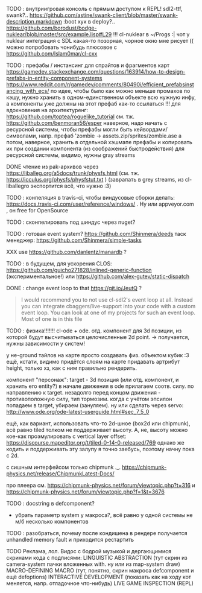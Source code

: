TODO : внутриигровая консоль с прямым доступом к REPL! sdl2-ttf, swank?.. https://github.com/astine/swank-client/blob/master/swank-description.markdown
:boot хук в deploy?..
https://github.com/borodust/bodge-nuklear/blob/master/src/example.lisp#L29 !!!
cl-nuklear в ~/Progs :|
чот у nuklear интеграция с SDL какая-то позорная, чорное окно мне рисует ((
можно попробовать чонибудь плюсовое с https://github.com/Islam0mar/cl-cxx

TODO : префабы / инстансинг для спрайтов и фрагментов карт
https://gamedev.stackexchange.com/questions/163914/how-to-design-prefabs-in-entity-component-systems
https://www.reddit.com/r/gamedev/comments/80490i/efficient_prefabsinstancing_with_ecs/
по идее, чтобы было как можно меньше промахов по кэшу, нужно хранить в одном-единственном объекте всю нужную инфу, а компоненты уже должны на этот префаб как-то ссылаться
!!! для вдохновения на архитектуренг: https://github.com/toptea/roguelike_tutorial
см. тж. https://github.com/benmoran56/esper
наверное, надо начать с ресурсной системы, чтобы префабы могли быть кейвордами/символами, напр. префаб 'zombie -> assets.zip/sprites/zombie.ase
а потом, наверное, хранить в отдельной хэшмапе префабы и копировать их при создании компонента (из соображений быстродействия)
для ресурсной системы, видимо, нужны gray streams


DONE чтение из pak-архивов через https://liballeg.org/a5docs/trunk/physfs.html (см. тж. https://icculus.org/physfs/physfstut.txt )
(заврапать в grey streams, из cl-liballegro экспортится всё, что нужно :3)

TODO : конпеляция в travis-ci, чтобы виндусовые сборки делать: https://docs.travis-ci.com/user/reference/windows/ . Ну или appveyor.com , он free for OpenSource

TODO : сконпелировать под шиндус через nuget?

TODO : готовая event system?
https://github.com/Shinmera/deeds
таск менеджер: https://github.com/Shinmera/simple-tasks


XXX use https://github.com/danlentz/manardb ?

TODO : в будущем, для ускорения CLOS: https://github.com/guicho271828/inlined-generic-function (экспериментальное!) или https://github.com/alex-gutev/static-dispatch


DONE : change event loop to that https://git.io/JeutQ ?
> I would recommend you to not use cl-sdl2's event loop at all. Instead you can integrate cbaggers/live-support into your code with a custom event loop. You can look at one of my projects for such an event loop. Most of one is in this file

TODO : физика!!!!!!!
cl-ode + ode. отд. компонент для 3d позиции, из которой будут высчитываться целочисленные 2d point.
-> получается, нужны зависимости у систем!

у не-ground тайлов на карте просто создавать физ. объектом кубик :3
ещё, кстати, видимо придётся слоям на карте придавать артрибут height, только хз, как с ним правильно рендерить.

компонент "персонаж": target - 3d позиция (или отд. компонент, и хранить его entity?)
в начале движения в ode прилагаем соотв. силу. по направлению к target. незадолго перед концом движения - противоположную силу, тип тормозим. когда с учётом эпсилон попадаем в target, убираем (зануляем).
ну или сделать через servo: http://www.ode.org/ode-latest-userguide.html#sec_7_5_0

ещё, как вариант, использовать что-то 2d-шное (box2d или chipmunk), всё равно tiled толком не поддерживает высоту.
А, не, высоту можно кое-как проэмулировать с vertical layer offset: https://discourse.mapeditor.org/t/tiled-0-14-0-released/769
однако же кодить и поддерживать эту залупу я точно заебусь, поэтому начну пока с 2d.

с сишным интерфейсом только chipmunk ._.
https://chipmunk-physics.net/release/ChipmunkLatest-Docs/

про плеера см. https://chipmunk-physics.net/forum/viewtopic.php?t=316
и https://chipmunk-physics.net/forum/viewtopic.php?f=1&t=3676


TODO : docstring в defcomponent?
+ убрать параметр system у макроса?, всё равно у одной системы не м/б несколько компонентов

TODO : разобраться, почему после кондишена в рендере получается unhandled memory fault и приходится рестартить


TODO Реклама, лол. Видос с бодрой музыкой и дергающимися скринами кода с подписями:
LINGUISTIC ABSTRACTION (тут скрин из camera-system пачки вложенных with. ну или из map-system draw)
MACRO-DEFINING MACRO (тут, понятно, скрин макроса defcomponent и ещё defoptions)
INTERACTIVE DEVELOPMENT (показать как на ходу кот меняется, напр. отладочное что-нибудь)
LIVE GAME INSPECTION (REPL)
